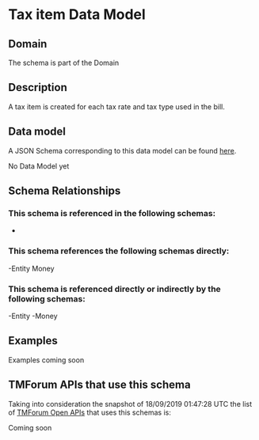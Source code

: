 # Tax item Data Model

## Domain

The  schema is part of the  Domain

## Description

A tax item is created for each tax rate and tax type used in the bill.

## Data model

A JSON Schema corresponding to this data model can be found
[here](https://github.com/tmforum-rand/schemas/blob/master/Customer/TaxItem.schema.json).

No Data Model yet

## Schema Relationships

### This schema is referenced in the following schemas:

-

### This schema references the following schemas directly:

-Entity
Money

### This schema is referenced directly or indirectly by the following schemas:

-Entity
-Money



## Examples

Examples coming soon

## TMForum APIs that use this schema

Taking into consideration the snapshot of 18/09/2019 01:47:28 UTC the list of [TMForum Open APIs](https://www.tmforum.org/open-apis/) that uses this schemas is:

Coming soon